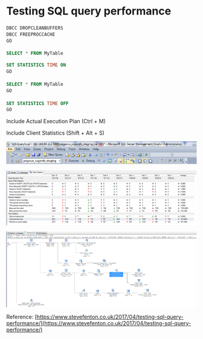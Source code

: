 # Testing SQL query performance



```sql
DBCC DROPCLEANBUFFERS
DBCC FREEPROCCACHE 
GO

SELECT * FROM MyTable
```



```sql
SET STATISTICS TIME ON
GO

SELECT * FROM MyTable
GO

SET STATISTICS TIME OFF
GO
```



Include Actual Execution Plan \(Ctrl + M\)

Include Client Statistics \(Shift + Alt + S\)

![](../../.gitbook/assets/image%20%2832%29.png)

![](../../.gitbook/assets/image%20%2851%29.png)

![](../../.gitbook/assets/image%20%28105%29.png)



Reference: [https://www.stevefenton.co.uk/2017/04/testing-sql-query-performance/](https://www.stevefenton.co.uk/2017/04/testing-sql-query-performance/)





